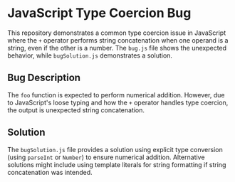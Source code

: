 # JavaScript Type Coercion Bug

This repository demonstrates a common type coercion issue in JavaScript where the `+` operator performs string concatenation when one operand is a string, even if the other is a number.  The `bug.js` file shows the unexpected behavior, while `bugSolution.js` demonstrates a solution.

## Bug Description

The `foo` function is expected to perform numerical addition. However, due to JavaScript's loose typing and how the `+` operator handles type coercion, the output is unexpected string concatenation.

## Solution

The `bugSolution.js` file provides a solution using explicit type conversion (using `parseInt` or `Number`) to ensure numerical addition.  Alternative solutions might include using template literals for string formatting if string concatenation was intended.